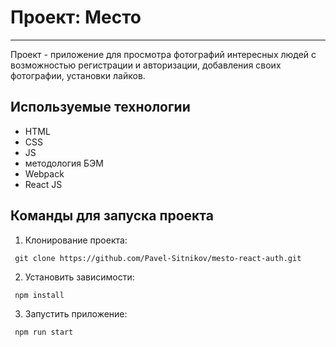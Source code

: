 # Проект: Место

---

Проект - приложение для просмотра фотографий интересных людей с возможностью регистрации и авторизации, добавления своих фотографии, установки лайков.

## Используемые технологии

- HTML
- CSS
- JS
- методология БЭМ
- Webpack
- React JS

## Команды для запуска проекта

1. Клонирование проекта:

<pre><code class="js"> git clone https://github.com/Pavel-Sitnikov/mesto-react-auth.git </code></pre>

2. Установить зависимости:

<pre><code class="js"> npm install </code></pre>

3. Запустить приложение:

<pre><code class="js"> npm run start </code></pre>
